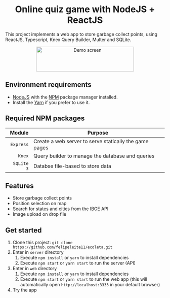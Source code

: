 <h1 align="center">Online quiz game with NodeJS + ReactJS</h1>

This project implements a web app to store garbage collect points, using ReactJS, Typescript, Knex Query Builder, Multer and SQLite.

<p align="center">
	<img src="https://user-images.githubusercontent.com/54327441/84082021-7c6e4e80-a9b5-11ea-9f82-18a5f15f05f9.png" height="78" width="308" alt="Demo screen" />
</p>

<h2>Environment requirements</h2>

- [NodeJS](https://nodejs.org) with the [NPM](https://www.npmjs.com) package manager installed.
- Install the [Yarn](https://yarnpkg.com) if you prefer to use it.

<h2>Required NPM packages</h2>

|  Module    | Purpose                                                   |
| -------------------------: | ----------------------------------------- |
| `Express`  | Create a web server to serve statically the game pages    |
| `Knex`     | Query builder to manage the database and queries          |
| `SQLite 3` | Databse file-based to store data                          |


<h2>Features</h2>

- Store garbage collect points
- Position selection on map
- Search for states and cities from the IBGE API
- Image upload on drop file


<h2>Get started</h2>

1. Clone this project: `git clone https://github.com/felipeleite11/ecoleta.git`
2. Enter in `server` directory
	1. Execute `npm install` or `yarn` to install dependencies
	2. Execute `npm start` or `yarn start` to run the server (API)
3. Enter in `web` directory
	1. Execute `npm install` or `yarn` to install dependencies
	2. Execute `npm start` or `yarn start` to run the web app (this will automatically open `http://localhost:3333` in your default browser)
5. Try the app
